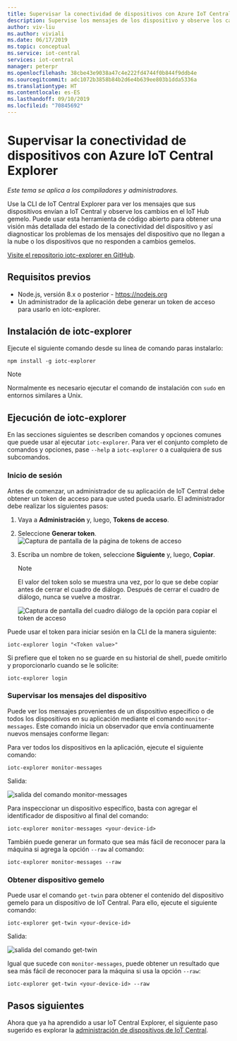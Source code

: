 ```yaml
---
title: Supervisar la conectividad de dispositivos con Azure IoT Central Explorer
description: Supervise los mensajes de los dispositivo y observe los cambios de los dispositivos gemelos mediante la CLI de IoT Central Explorer.
author: viv-liu
ms.author: viviali
ms.date: 06/17/2019
ms.topic: conceptual
ms.service: iot-central
services: iot-central
manager: peterpr
ms.openlocfilehash: 38cbe43e9038a47c4e222fd4744f0b844f9ddb4e
ms.sourcegitcommit: adc1072b3858b84b2d6e4b639ee803b1dda5336a
ms.translationtype: HT
ms.contentlocale: es-ES
ms.lasthandoff: 09/10/2019
ms.locfileid: "70845692"
---
```

# <a name="monitor-device-connectivity-using-the-azure-iot-central-explorer"></a>Supervisar la conectividad de dispositivos con Azure IoT Central Explorer

*Este tema se aplica a los compiladores y administradores.*

Use la CLI de IoT Central Explorer para ver los mensajes que sus dispositivos envían a IoT Central y observe los cambios en el IoT Hub gemelo. Puede usar esta herramienta de código abierto para obtener una visión más detallada del estado de la conectividad del dispositivo y así diagnosticar los problemas de los mensajes del dispositivo que no llegan a la nube o los dispositivos que no responden a cambios gemelos.

[Visite el repositorio iotc-explorer en GitHub](https://aka.ms/iotciotcexplorercligithub).

## <a name="prerequisites"></a>Requisitos previos

+ Node.js, versión 8.x o posterior - https://nodejs.org
+ Un administrador de la aplicación debe generar un token de acceso para usarlo en iotc-explorer.

## <a name="install-iotc-explorer"></a>Instalación de iotc-explorer

Ejecute el siguiente comando desde su línea de comando paras instalarlo:

```cmd/sh
npm install -g iotc-explorer
```

> [!NOTE]
> Normalmente es necesario ejecutar el comando de instalación con `sudo` en entornos similares a Unix.

## <a name="run-iotc-explorer"></a>Ejecución de iotc-explorer

En las secciones siguientes se describen comandos y opciones comunes que puede usar al ejecutar `iotc-explorer`. Para ver el conjunto completo de comandos y opciones, pase `--help` a `iotc-explorer` o a cualquiera de sus subcomandos.

### <a name="login"></a>Inicio de sesión

Antes de comenzar, un administrador de su aplicación de IoT Central debe obtener un token de acceso para que usted pueda usarlo. El administrador debe realizar los siguientes pasos:

1. Vaya a **Administración** y, luego, **Tokens de acceso**.
1. Seleccione **Generar token**.
    ![Captura de pantalla de la página de tokens de acceso](media/howto-use-iotc-explorer/accesstokenspage.png)

1. Escriba un nombre de token, seleccione **Siguiente** y, luego, **Copiar**.
    > [!NOTE]
    > El valor del token solo se muestra una vez, por lo que se debe copiar antes de cerrar el cuadro de diálogo. Después de cerrar el cuadro de diálogo, nunca se vuelve a mostrar.

    ![Captura de pantalla del cuadro diálogo de la opción para copiar el token de acceso](media/howto-use-iotc-explorer/copyaccesstoken.png)

Puede usar el token para iniciar sesión en la CLI de la manera siguiente:

```cmd/sh
iotc-explorer login "<Token value>"
```

Si prefiere que el token no se guarde en su historial de shell, puede omitirlo y proporcionarlo cuando se le solicite:

```cmd/sh
iotc-explorer login
```

### <a name="monitor-device-messages"></a>Supervisar los mensajes del dispositivo

Puede ver los mensajes provenientes de un dispositivo específico o de todos los dispositivos en su aplicación mediante el comando `monitor-messages`. Este comando inicia un observador que envía continuamente nuevos mensajes conforme llegan:

Para ver todos los dispositivos en la aplicación, ejecute el siguiente comando:

```cmd/sh
iotc-explorer monitor-messages
```

Salida:

![salida del comando monitor-messages](media/howto-use-iotc-explorer/monitormessages.png)

Para inspeccionar un dispositivo específico, basta con agregar el identificador de dispositivo al final del comando:

```cmd/sh
iotc-explorer monitor-messages <your-device-id>
```

También puede generar un formato que sea más fácil de reconocer para la máquina si agrega la opción `--raw` al comando:

```cmd/sh
iotc-explorer monitor-messages --raw
```

### <a name="get-device-twin"></a>Obtener dispositivo gemelo

Puede usar el comando `get-twin` para obtener el contenido del dispositivo gemelo para un dispositivo de IoT Central. Para ello, ejecute el siguiente comando:

```cmd/sh
iotc-explorer get-twin <your-device-id>
```

Salida:

![salida del comando get-twin](media/howto-use-iotc-explorer/getdevicetwin.png)

Igual que sucede con `monitor-messages`, puede obtener un resultado que sea más fácil de reconocer para la máquina si usa la opción `--raw`:

```cmd/sh
iotc-explorer get-twin <your-device-id> --raw
```

## <a name="next-steps"></a>Pasos siguientes

Ahora que ya ha aprendido a usar IoT Central Explorer, el siguiente paso sugerido es explorar la [administración de dispositivos de IoT Central](howto-manage-devices.md).
